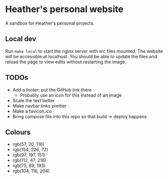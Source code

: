 # Heather's personal website

A sandbox for Heather's personal projects.

## Local dev

Run `make local` to start the nginx server with src files mounted. The website will be accessible at localhost. You should be able to update the files and reload the page to view edits without restarting the image.

## TODOs

- Add a footer; put the GitHub link there
    - Probably use an icon for this instead of an image
- Scale the text better
- Make navbar links prettier
- Make a favicon.ico
- Bring compose file into this repo so that build -> deploy happens

## Colours

- rgb(57, 20, 116)
- rgb(154, 226, 72)
- rgb(97, 197, 151)
- rgb(112, 47, 218)
- rgb(75, 89, 193)
- rgb(104, 116, 204)
